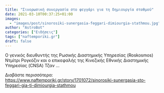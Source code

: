 ```yaml
---
title: "Σινορωσική συνεργασία στο φεγγάρι για τη δημιουργία σταθμού"
date: 2021-03-10T00:37:25+01:00
images:
  - "images/post/sinorosiki-sunergasia-feggari-dimiourgia-stathmou.jpg"
author: "AstroBot"
categories: ["Ειδήσεις"]
tags: ["naftemporiki.gr"]
draft: false
---
```


Ο γενικός διευθυντής της Ρωσικής Διαστημικής Υπηρεσίας (Roskosmos) Ντμίτρι Ρογκόζιν και ο επικεφαλής της Κινεζικής Εθνικής Διαστημικής Υπηρεσίας (CNSA) Τζαν ...

Διαβάστε περισσότερα: https://www.naftemporiki.gr/story/1701072/sinorosiki-sunergasia-sto-feggari-gia-ti-dimiourgia-stathmou
